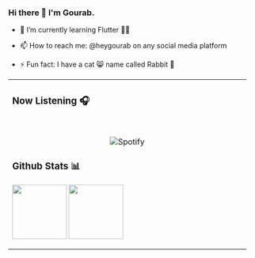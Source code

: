 ### Hi there 👋 I'm Gourab.
<!-- - 🔭 I’m currently working on ... -->
- 🌱 I’m currently learning Flutter 🧑‍💻
<!-- - 👯 I’m looking to collaborate on ... -->
<!-- - 🤔 I’m looking for help with ... -->
<!-- - 💬 Ask me about ... -->
- 📫 How to reach me: @heygourab on any social media platform
<!-- - 😄 Pronouns: ... -->
- ⚡ Fun fact: I have a cat 😸 name called Rabbit 🐰

<table width="100%"> 
 <tr>
 <td width="50%">
  
### Now Listening 🎧
&nbsp;<br><p align="center">![Spotify](https://novatorem-heygourab.vercel.app/api/spotify?background_color=0d1117&border_color=ffffff)
### Github Stats 📊
<p align="left">
<img height="110cm" src="https://github-readme-stats.vercel.app/api?username=heygourab&count_private=true&show_icons=true&hide=contribs,prs&theme=dark&hide_title=true" align = "center"/> <img height="110cm" src="https://github-readme-stats.vercel.app/api/top-langs/?username=heygourab&hide=javascript,html,hack&theme=dark&hide_title=true&layout=compact" align = "center"/>

